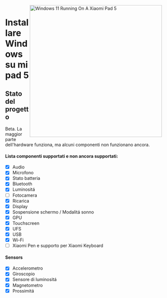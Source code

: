 <img align="right" src="https://raw.githubusercontent.com/erdilS/Port-Windows-11-Xiaomi-Pad-5/main/nabu.png" width="425" alt="Windows 11 Running On A Xiaomi Pad 5">

# Installare Windows su mi pad 5

## Stato del progetto

Beta. La maggior parte dell'hardware funziona, ma alcuni componenti non funzionano ancora.

#### Lista componenti supportati e non ancora supportati: 

- [X] Audio
- [X] Microfono
- [X] Stato batteria
- [X] Bluetooth
- [X] Luminositá
- [ ] Fotocamera
- [X] Ricarica 
- [X] Display
- [X] Sospensione schermo / Modalitá sonno 
- [X] GPU
- [X] Touchscreen
- [X] UFS
- [X] USB 
- [X] Wi-Fi
- [ ] Xiaomi Pen e supporto per Xiaomi Keyboard

#### Sensors

- [X] Accelerometro
- [X] Giroscopio
- [X] Sensore di luminositá
- [X] Magnetometro
- [X] Prossimitá
